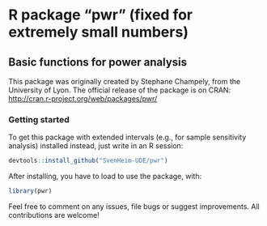 # R package &ldquo;pwr&rdquo; (fixed for extremely small numbers)
## Basic functions for power analysis

This package was originally created by Stephane Champely, from the University of Lyon. The official release of the package is on CRAN: http://cran.r-project.org/web/packages/pwr/

### Getting started

To get this package with extended intervals (e.g., for sample sensitivity analysis) installed instead, just write in an R session:

```R
devtools::install_github("SvenHeim-UDE/pwr")
```

After installing, you have to load to use the package, with:

```R
library(pwr)
```

Feel free to comment on any issues, file bugs or suggest improvements. All contributions are welcome!
